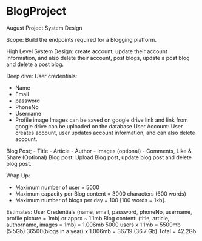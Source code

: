 # BlogProject
August Project System Design

Scope: 
Build the endpoints required for a Blogging platform.


High Level System Design:
create account, update their account information, and also delete their account,
post blogs, update a post blog and delete a post blog. 

Deep dive:
User credentials: 
- Name
- Email
- password
- PhoneNo
- Username
- Profile image
Images can be saved on google drive link and link from google drive can be uploaded on the database
User Account: User creates account, user updates account information, and can also delete account.

Blog Post;
	- Title
	- Article
	- Author
	- Images (optional)
	- Comments, Like & Share (Optional)
Blog post: Upload Blog post, update blog post and delete blog post.

Wrap Up: 
- Maximum number of user = 5000
- Maximum capacity per Blog content = 3000 characters (600 words)
- Maximum number of blogs per day = 100
  [100 words = 1kb].

Estimates:
User Credentials (name, email, password, phoneNo, username, profile picture = 1mb) or apprx ~ 1.1mb
Blog content: (title, article, authorname, images = 1mb) = 1.006mb
5000 users x 1.1mb = 5500mb (5.5Gb)
36500(blogs in a year) x 1.006mb = 36719 (36.7 Gb)
Total = 42.2Gb
